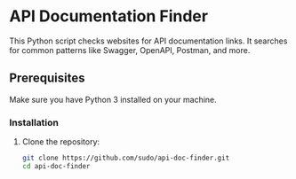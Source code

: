 # API Documentation Finder

This Python script checks websites for API documentation links. It searches for common patterns like Swagger, OpenAPI, Postman, and more.

## Prerequisites

Make sure you have Python 3 installed on your machine.

### Installation

1. Clone the repository:

   ```bash
   git clone https://github.com/sudo/api-doc-finder.git
   cd api-doc-finder
